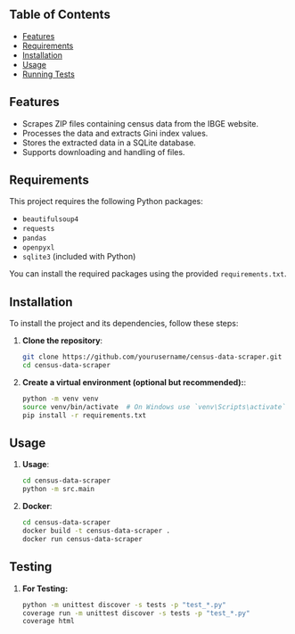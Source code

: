 ## Table of Contents
- [Features](#features)
- [Requirements](#requirements)
- [Installation](#installation)
- [Usage](#usage)
- [Running Tests](#running-tests)

## Features

- Scrapes ZIP files containing census data from the IBGE website.
- Processes the data and extracts Gini index values.
- Stores the extracted data in a SQLite database.
- Supports downloading and handling of files.

## Requirements

This project requires the following Python packages:

- `beautifulsoup4`
- `requests`
- `pandas`
- `openpyxl`
- `sqlite3` (included with Python)

You can install the required packages using the provided `requirements.txt`.

## Installation

To install the project and its dependencies, follow these steps:

1. **Clone the repository**:

   ```bash
   git clone https://github.com/yourusername/census-data-scraper.git
   cd census-data-scraper


2. **Create a virtual environment (optional but recommended):**:

    ```bash
    python -m venv venv
    source venv/bin/activate  # On Windows use `venv\Scripts\activate`
    pip install -r requirements.txt

## Usage

1. **Usage**:
    ```bash
    cd census-data-scraper
    python -m src.main

2. **Docker**:
    ```bash
    cd census-data-scraper
    docker build -t census-data-scraper .
    docker run census-data-scraper


## Testing
1. **For Testing:**
    ```bash
    python -m unittest discover -s tests -p "test_*.py"
    coverage run -m unittest discover -s tests -p "test_*.py"
    coverage html  


    